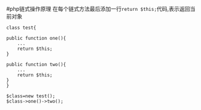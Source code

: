 #php链式操作原理
在每个链式方法最后添加一行`return $this;`代码,表示返回当前对象
```
class test{

public function one(){
    ...
    return $this;
}

public function two(){
    ...
    return $this;
}
}

$class=new test();
$class->one()->two();
```